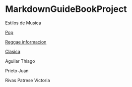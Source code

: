 # MarkdownGuideBookProject
Estilos de Musica 

[Pop](pop.md)

[Reggae informacion](reggae_información.md)

[Clasica](Musica_Clasica.md)

Aguilar Thiago

Prieto Juan

Rivas Patrese Victoria
